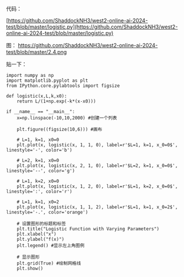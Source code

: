 代码：

[https://github.com/ShaddockNH3/west2-online-ai-2024-test/blob/master/logistic.py](https://github.com/ShaddockNH3/west2-online-ai-2024-test/blob/master/logistic.py)

图：
https://github.com/ShaddockNH3/west2-online-ai-2024-test/blob/master/2.4.png

贴一下：

```
import numpy as np
import matplotlib.pyplot as plt
from IPython.core.pylabtools import figsize

def logistic(x,L,k,x0):
    return L/(1+np.exp(-k*(x-x0)))

if __name__ == "__main__":
    x=np.linspace(-10,10,2000) #创建一个列表

    plt.figure((figsize(10,6))) #画布

    # L=1, k=1, x0=0
    plt.plot(x, logistic(x, 1, 1, 0), label=r'$L=1, k=1, x_0=0$', linestyle='-', color='b')

    # L=2, k=1, x0=0
    plt.plot(x, logistic(x, 2, 1, 0), label=r'$L=2, k=1, x_0=0$', linestyle='--', color='g')

    # L=1, k=2, x0=0
    plt.plot(x, logistic(x, 1, 2, 0), label=r'$L=1, k=2, x_0=0$', linestyle=':', color='r')

    # L=1, k=1, x0=2
    plt.plot(x, logistic(x, 1, 1, 2), label=r'$L=1, k=1, x_0=2$', linestyle='-.', color='orange')

    # 设置图形的标题和标签
    plt.title("Logistic Function with Varying Parameters")
    plt.xlabel("x")
    plt.ylabel("f(x)")
    plt.legend() #显示左上角图例

    # 显示图形
    plt.grid(True) #绘制网格线
    plt.show()
```

